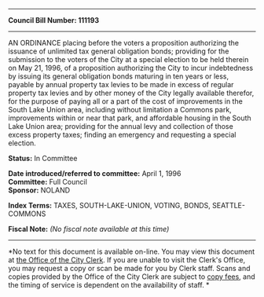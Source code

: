 * * * * *  
  
**Council Bill Number: [](#h0)[](#h2)111193**  
  
* * * * *  
  
AN ORDINANCE placing before the voters a proposition authorizing the issuance of unlimited tax general obligation bonds; providing for the submission to the voters of the City at a special election to be held therein on May 21, 1996, of a proposition authorizing the City to incur indebtedness by issuing its general obligation bonds maturing in ten years or less, payable by annual property tax levies to be made in excess of regular property tax levies and by other money of the City legally available therefor, for the purpose of paying all or a part of the cost of improvements in the South Lake Union area, including without limitation a Commons park, improvements within or near that park, and affordable housing in the South Lake Union area; providing for the annual levy and collection of those excess property taxes; finding an emergency and requesting a special election.  
  
**Status:** In Committee   
  
**Date introduced/referred to committee:** April 1, 1996   
**Committee:** Full Council   
**Sponsor:** NOLAND   
  
**Index Terms:** TAXES, SOUTH-LAKE-UNION, VOTING, BONDS, SEATTLE-COMMONS  
  
**Fiscal Note:** *(No fiscal note available at this time)*  
  
* * * * *  
  
*No text for this document is available on-line. You may view this document at [the Office of the City Clerk](http://www.seattle.gov/leg/clerk/contactUs.htm). If you are unable to visit the Clerk's Office, you may request a copy or scan be made for you by Clerk staff. Scans and copies provided by the Office of the City Clerk are subject to [copy fees](http://clerk.seattle.gov/~public/clerkfees.htm), and the timing of service is dependent on the availability of staff. *  
  
  
